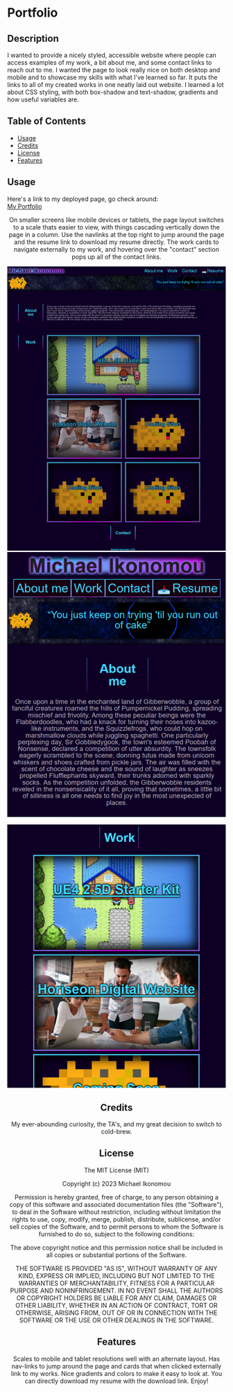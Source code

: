 # Portfolio

## Description

I wanted to provide a nicely styled, accessible website where people can access examples of my work, a bit about me, and some contact links to reach out to me.
I wanted the page to look really nice on both desktop and mobile and to showcase my skills with what I've learned so far. It puts the links to all of my created works in one neatly laid out website. I learned a lot about CSS styling, with both box-shadow and text-shadow, gradients and how useful variables are.

## Table of Contents

- [Usage](#usage)
- [Credits](#credits)
- [License](#license)
- [Features](#features)

## Usage

Here's a link to my deployed page, go check around:   
[My Portfolio](https://ikonicres.github.io/Professional-Portfolio)<center>
On smaller screens like mobile devices or tablets, the page layout switches to a scale thats easier to view, with things cascading vertically down the page in a column. Use the navlinks at the top right to jump around the page and the resume link to download my resume directly. The work cards to navigate externally to my work, and hovering over the "contact" section pops up all of the contact links.


![Desktop preview](./assets/images/preview.png)
![Mobile preview A](./assets/images/mobile-preview-01.png)<center>
![Mobile preview B](./assets/images/mobile-preview-02.png)<center>


## Credits

My ever-abounding curiosity, the TA's, and my great decision to switch to cold-brew.

## License

The MIT License (MIT)

Copyright (c) 2023 Michael Ikonomou

Permission is hereby granted, free of charge, to any person obtaining a copy of this software and associated documentation files (the "Software"), to deal in the Software without restriction, including without limitation the rights to use, copy, modify, merge, publish, distribute, sublicense, and/or sell copies of the Software, and to permit persons to whom the Software is furnished to do so, subject to the following conditions:

The above copyright notice and this permission notice shall be included in all copies or substantial portions of the Software.

THE SOFTWARE IS PROVIDED "AS IS", WITHOUT WARRANTY OF ANY KIND, EXPRESS OR IMPLIED, INCLUDING BUT NOT LIMITED TO THE WARRANTIES OF MERCHANTABILITY, FITNESS FOR A PARTICULAR PURPOSE AND NONINFRINGEMENT. IN NO EVENT SHALL THE AUTHORS OR COPYRIGHT HOLDERS BE LIABLE FOR ANY CLAIM, DAMAGES OR OTHER LIABILITY, WHETHER IN AN ACTION OF CONTRACT, TORT OR OTHERWISE, ARISING FROM, OUT OF OR IN CONNECTION WITH THE SOFTWARE OR THE USE OR OTHER DEALINGS IN THE SOFTWARE.

## Features

Scales to mobile and tablet resolutions well with an alternate layout. Has nav-links to jump around the page and cards that when clicked externally link to my works. Nice gradients and colors to make it easy to look at. You can directly download my resume with the download link. Enjoy!
